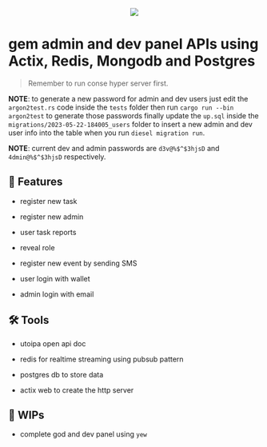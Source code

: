 
<p align="center">
    <img src="https://github.com/wildonion/gem/blob/master/assets/yewrustwasm.avif"
</p>

# gem admin and dev panel APIs using Actix, Redis, Mongodb and Postgres

> Remember to run conse hyper server first.

**NOTE**: to generate a new password for admin and dev users just edit the `argon2test.rs` code inside the `tests` folder then run ```cargo run --bin argon2test``` to generate those passwords finally update the `up.sql` inside the `migrations/2023-05-22-184005_users` folder to insert a new admin and dev user info into the table when you run ```diesel migration run```. 

**NOTE**: current dev and admin passwords are `d3v@%$^$3hjsD` and `4dmin@%$^$3hjsD` respectively.

## 🍟 Features

* register new task 

* register new admin

* user task reports

* reveal role

* register new event by sending SMS

* user login with wallet

* admin login with email

## 🛠️ Tools

* utoipa open api doc

* redis for realtime streaming using pubsub pattern

* postgres db to store data

* actix web to create the http server

## 🚧 WIPs

* complete god and dev panel using `yew`